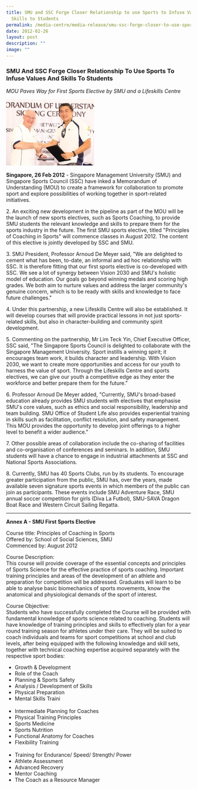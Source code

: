 ```yaml
---
title: SMU and SSC Forge Closer Relationship to use Sports to Infuse Values and
  Skills to Students
permalink: /media-centre/media-release/smu-ssc-forge-closer-to-use-sports-infuse-values-skills-to-students/
date: 2012-02-26
layout: post
description: ""
image: ""
---
```

### **SMU And SSC Forge Closer Relationship To Use Sports To Infuse Values And Skills To Students**

_MOU Paves Way for First Sports Elective by SMU and a Lifeskills Centre_

![](/images/Media%20Centre/Media%20Release/2012/Feb/SMUANDSSCFORGECLOSERRELATIONSHIPTOUSESPORTSTOINFUSEVALUESANDSKILLSTOSTUDENTSMainPar0028Imagegif.gif)
	
**Singapore, 26 Feb 2012** - Singapore Management University (SMU) and Singapore Sports Council (SSC) have inked a Memorandum of Understanding (MOU) to create a framework for collaboration to promote sport and explore possibilities of working together in sport-related initiatives.

2\. An exciting new development in the pipeline as part of the MOU will be the launch of new sports electives, such as Sports Coaching, to provide SMU students the relevant knowledge and skills to prepare them for the sports industry in the future. The first SMU sports elective, titled "Principles of Coaching in Sports" will commence classes in August 2012. The content of this elective is jointly developed by SSC and SMU.

3\. SMU President, Professor Arnoud De Meyer said, "We are delighted to cement what has been, to-date, an informal and ad hoc relationship with SSC. It is therefore fitting that our first sports elective is co-developed with SSC. We see a lot of synergy between Vision 2030 and SMU's holistic model of education. Our goals go beyond winning medals and scoring high grades. We both aim to nurture values and address the larger community's genuine concern, which is to be ready with skills and knowledge to face future challenges."

4\. Under this partnership, a new Lifeskills Centre will also be established. It will develop courses that will provide practical lessons in not just sports-related skills, but also in character-building and community spirit development.

5\. Commenting on the partnership, Mr Lim Teck Yin, Chief Executive Officer, SSC said, "The Singapore Sports Council is delighted to collaborate with the Singapore Management University. Sport instills a winning spirit; it encourages team work, it builds character and leadership. With Vision 2030, we want to create more opportunities and access for our youth to harness the value of sport. Through the Lifeskills Centre and sports electives, we can give our youth a competitive edge as they enter the workforce and better prepare them for the future."

6\. Professor Arnoud De Meyer added, "Currently, SMU's broad-based education already provides SMU students with electives that emphasise SMU's core values, such as ethics and social responsibility, leadership and team building. SMU Office of Student Life also provides experiential training in skills such as facilitation, conflict resolution, and safety management. This MOU provides the opportunity to develop joint offerings to a higher level to benefit a wider audience."

7\. Other possible areas of collaboration include the co-sharing of facilities and co-organisation of conferences and seminars. In addition, SMU students will have a chance to engage in industrial attachments at SSC and National Sports Associations.

8\. Currently, SMU has 40 Sports Clubs, run by its students. To encourage greater participation from the public, SMU has, over the years, made available seven signature sports events in which members of the public can join as participants. These events include SMU Adventure Race, SMU annual soccer competition for girls (Diva La Futbol), SMU-SAVA Dragon Boat Race and Western Circuit Sailing Regatta.

---

**Annex A - SMU First Sports Elective**

Course title: Principles of Coaching in Sports<br>
Offered by: School of Social Sciences, SMU<br>
Commenced by: August 2012<br>

Course Description:
<br>
This course will provide coverage of the essential concepts and principles of Sports Science for the effective practice of sports coaching. Important training principles and areas of the development of an athlete and preparation for competition will be addressed. Graduates will learn to be able to analyse basic biomechanics of sports movements, know the anatomical and physiological demands of the sport of interest.

Course Objective:
<br>
Students who have successfully completed the Course will be provided with fundamental knowledge of sports science related to coaching. Students will have knowledge of training principles and skills to effectively plan for a year round training season for athletes under their care. They will be suited to coach individuals and teams for sport competitions at school and club levels, after being equipped with the following knowledge and skill sets, together with technical coaching expertise acquired separately with the respective sport bodies:

- Growth & Development
- Role of the Coach
- Planning & Sports Safety
- Analysis / Development of Skills
- Physical Preparation
- Mental Skills Traini
<br><br>
- Intermediate Planning for Coaches
- Physical Training Principles
- Sports Medicine
- Sports Nutrition
- Functional Anatomy for Coaches
- Flexibility Training
<br><br>
- Training for Endurance/ Speed/ Strength/ Power
- Athlete Assessment
- Advanced Recovery
- Mentor Coaching
- The Coach as a Resource Manager